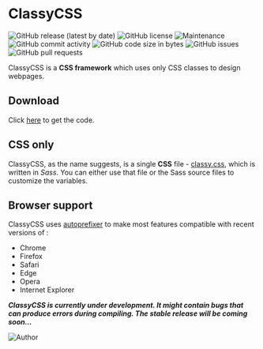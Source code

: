 # ClassyCSS

![GitHub release (latest by date)](https://img.shields.io/github/v/release/dasShounak/ClassyCSS?logo=github&style=flat)
![GitHub license](https://img.shields.io/github/license/dasShounak/ClassyCSS?color=%23&style=flat)
![Maintenance](https://img.shields.io/maintenance/yes/2020?style=flat)
![GitHub commit activity](https://img.shields.io/github/commit-activity/m/dasShounak/ClassyCSS?style=flat&color=blueviolet)
![GitHub code size in bytes](https://img.shields.io/github/languages/code-size/dasShounak/ClassyCSS?style=flat)
![GitHub issues](https://img.shields.io/github/issues/dasShounak/ClassyCSS?style=flat)
![GitHub pull requests](https://img.shields.io/github/issues-pr/dasShounak/ClassyCSS?style=flat)

ClassyCSS is a **CSS framework** which uses only CSS classes to design webpages.

## Download
Click [here][download link] to get the code.

## CSS only
ClassyCSS, as the name suggests, is a single **CSS** file  - [classy.css][classy.css link], which is written in _Sass_. You can either use that file or the Sass source files to customize the variables.

## Browser support
ClassyCSS uses [autoprefixer][autoprefixer] to make most features compatible with recent versions of :
* Chrome
* Firefox
* Safari
* Edge
* Opera
* Internet Explorer

**_ClassyCSS is currently under development. It might contain bugs that can produce errors during compiling. The stable release will be coming soon..._**

![Author](https://img.shields.io/badge/Author-Shounak%20Das-%2318e0b8?style=for-the-badge)

[download link]:(https://github.com/dasShounak/ClassyCSS/archive/master.zip)
[classy.css link]:(https://github.com/dasShounak/ClassyCSS/blob/master/css/classy.css)
[autoprefixer]:(https://github.com/postcss/autoprefixer)
